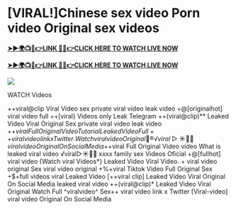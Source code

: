 # [VIRAL!]Chinese sex video Porn video Original sex videos

**[➤►🌍📺📱👉LINK 🔴✅👉CLICK HERE TO WATCH LIVE NOW](https://xtreamnow.com/viral-videos?v=jh)**

**[➤►🌍📺📱👉LINK 🔴✅👉CLICK HERE TO WATCH LIVE NOW](https://xtreamnow.com/viral-videos?v=jh)**

[![](https://blogger.googleusercontent.com/img/b/R29vZ2xl/AVvXsEjly1_Jd6fwzfMpqBttKB75cqKlfeme68djTcwoVtnCKQqlBEMC7avhQDkCiZP2V4MA4ADw2tRwTKTbstPHU5ZNXJeaRPOBgpDy-TmzhSmEb-NeClIFzVdOblRd6Ch1U9LBiEulx0WHmcZEwxwUxagnbG0kPcZgqm5HvpiKMTTe5kCP6VDr6LTudCVCw34b/s1280/Leaked.png)](https://xtreamnow.com/viral-videos?v=jh)


WATCH Videos

++viral@clip Viral Video sex  private viral video leak video +@[originalhot] viral video full ++[viral} Videos  only Leak Telegram ++(viral@clip)**  Leaked Video Viral Original Sex  private viral video leak video +$+viral  Full Original Video Tutorial Leaked Video Full++  viral video link x Twitter. {Watch} viral video Original 👙®️√viral▷☀️👄💥 viral video Original On Social Media +$+viral  Full Original Video video What is leaked viral video ️√viral▷☀️👄💥  xxxx family sex Videos Oficial +@[fullhot]  viral video {Watch viral Videos*} Leaked Video Viral Video. + viral video original Sex viral video original +%+viral  Tiktok Video Full Original Sex +$+full videos viral  Leaked Video [++viral clip]  Leaked Video Viral Original On Social Media leaked viral video ++(viral@clip)* Leaked Video Viral Original Watch Full ^viralvideo^ Sex++  viral video link x Twitter [Viral-video] viral video Original On Social Media
